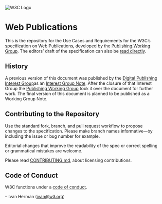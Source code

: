 ![W3C Logo](https://www.w3.org/Icons/w3c_home)

# Web Publications

This is the repository for the Use Cases and Requirements for the W3C’s specification on Web Publications, developed by the [Publishing Working Group](https://www.w3.org/publishing/groups/publ-wg/). The editors’ draft of the specification can also be [read directly](https://w3c.github.io/dpub-pwp-ucr/).

## History

A previous version of this document was published by the [Digital Publishing Interest Group](https://www.w3.org/dpub/IG)as an <a href="https://www.w3.org/TR/2017/NOTE-pwp-ucr-20170502/">Interest Group Note</a>. After the closure of that Interest Group the [Publishing Working Group](https://www.w3.org/publishing/groups/publ-wg/) took it over the document for further work. The final version of this document is planned to be published as a Working Group Note.

## Contributing to the Repository

Use the standard fork, branch, and pull request workflow to propose changes to the specification. Please make branch names informative—by including the issue or bug number for example.

Editorial changes that improve the readability of the spec or correct spelling or grammatical mistakes are welcome.

Please read [CONTRIBUTING.md](CONTRIBUTING.md), about licensing contributions.

## Code of Conduct

W3C functions under a [code of conduct](https://www.w3.org/Consortium/cepc/).

– Ivan Herman (ivan@w3.org)
